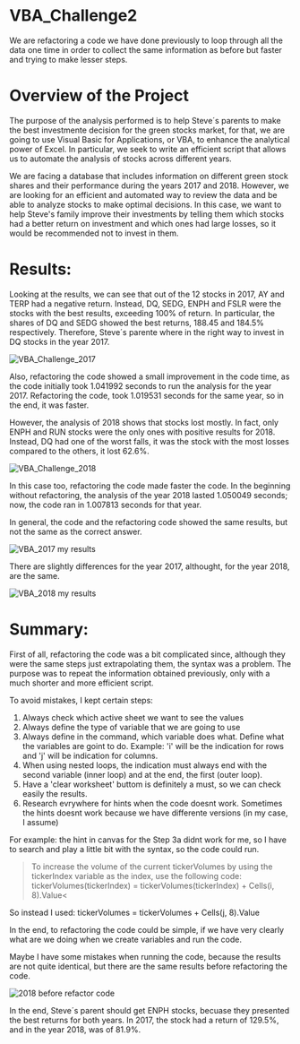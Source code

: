 # **VBA_Challenge2**
We are refactoring a code we have done previously to loop through all the data one time in order to collect the same information as before but faster and trying to make lesser steps.


# Overview of the Project  
The purpose of the analysis performed is to help Steve´s parents to make the best investmente decision for the green stocks market, for that, we are going to use Visual Basic for Applications, or VBA, to enhance the analytical power of Excel. In particular, we seek to write an efficient script that allows us to automate the analysis of stocks across different years. 

We are facing a database that includes information on different green stock shares and their performance during the years 2017 and 2018. However, we are looking for an efficient and automated way to review the data and be able to analyze stocks to make optimal decisions. In this case, we want to help Steve's family improve their investments by telling them which stocks had a better return on investment and which ones had large losses, so it would be recommended not to invest in them.

# **Results:** 
Looking at the results, we can see that out of the 12 stocks in 2017, AY and TERP had a negative return. Instead, DQ, SEDG, ENPH and FSLR were the stocks with the best results, exceeding 100% of return. In particular, the shares of DQ and SEDG showed the best returns, 188.45 and 184.5% respectively. Therefore, Steve´s parente where in the right way to invest in DQ stocks in the year 2017.

![VBA_Challenge_2017](https://user-images.githubusercontent.com/43974872/179879016-ec35c0ad-0315-458d-b7e3-adabe543023c.png)

Also, refactoring the code showed a small improvement in the code time, as the code initially took 1.041992 seconds to run the analysis for the year 2017. Refactoring the code, took 1.019531 seconds for the same year, so in the end, it was faster.


However, the analysis of 2018 shows that stocks lost mostly. In fact, only ENPH and RUN stocks were the only ones with positive results for 2018. Instead, DQ had one of the worst falls, it was the stock with the most losses compared to the others, it lost 62.6%.

![VBA_Challenge_2018](https://user-images.githubusercontent.com/43974872/179879027-853e96b7-f7ad-4db5-b032-d7bf3f9d5eb1.png)

In this case too, refactoring the code made faster the code. In the beginning without refactoring, the analysis of the year 2018 lasted 1.050049 seconds; now, the code ran in 1.007813 seconds for that year.

In general, the code and the refactoring code showed the same results, but not the same as the correct answer.

![VBA_2017 my results](https://user-images.githubusercontent.com/43974872/179880737-daf0464b-c62b-4c2e-ab6a-d2487a57142a.png)

There are slightly differences for the year 2017, althought, for the year 2018, are the same.

![VBA_2018 my results](https://user-images.githubusercontent.com/43974872/179880748-fb22f7c2-df6c-4c3f-b509-de6786941604.png)

# **Summary:** 

First of all, refactoring the code was a bit complicated since, although they were the same steps just extrapolating them, the syntax was a problem. The purpose was to repeat the information obtained previously, only with a much shorter and more efficient script. 

To avoid mistakes, I kept certain steps:

1. Always check which active sheet we want to see the values
2. Always define the type of variable that we are going to use
3. Always define in the command, which variable does what. Define what the variables are goint to do. Example: 'i' will be the indication for rows and 'j' will be indication for columns.
4. When using nested loops, the indication must always end with the second variable (inner loop) and at the end, the first (outer loop).
5. Have a 'clear worksheet' buttom is definitely a must, so we can check easily the results.
6. Research evrywhere for hints when the code doesnt work. Sometimes the hints doesnt work because we have differente versions (in my case, I assume) 

For example: the hint in canvas for the Step 3a didnt work for me, so I have to search and play a little bit with the syntax, so the code could run.

>To increase the volume of the current tickerVolumes by using the tickerIndex variable as the index, use the following code: tickerVolumes(tickerIndex) = tickerVolumes(tickerIndex) + Cells(i, 8).Value<

So instead I used: 
 tickerVolumes = tickerVolumes + Cells(j, 8).Value
 
 In the end, to refactoring the code could be simple, if we have very clearly what are we doing when we create variables and run the code.
 
 Maybe I have some mistakes when running the code, because the results are not quite identical, but there are the same results before refactoring the code.
 
 ![2018 before refactor code](https://user-images.githubusercontent.com/43974872/179884589-80ff692e-8038-4dab-a91a-6cde337af5fa.png)

   
 In the end, Steve´s parent should get ENPH stocks, becuase they presented the best returns for both years. In 2017, the stock had a return of 129.5%, and in the year 2018, was of 81.9%.
            
 
            
